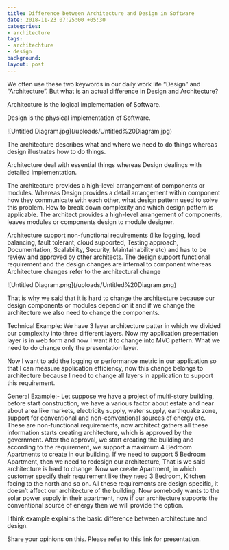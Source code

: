 ```yaml
---
title: Difference between Architecture and Design in Software
date: 2018-11-23 07:25:00 +05:30
categories:
- architecture
tags:
- architechture
- design
background: 
layout: post
---
```


We often use these two keywords in our daily work life “Design” and “Architecture”. But what is an actual difference in Design and Architecture?

Architecture is the logical implementation of Software.

Design is the physical implementation of Software.

<p class="text-center">
![Untitled Diagram.jpg](/uploads/Untitled%20Diagram.jpg)
</p>

The architecture describes what and where we need to do things whereas design illustrates how to do things.

Architecture deal with essential things whereas Design dealings with detailed implementation.

The architecture provides a high-level arrangement of components or modules. Whereas Design provides a detail arrangement within component how they communicate with each other, what design pattern used to solve this problem. How to break down complexity and which design pattern is applicable. The architect provides a high-level arrangement of components, leaves modules or components design to module designer.

Architecture support non-functional requirements (like logging, load balancing, fault tolerant, cloud supported, Testing approach, Documentation, Scalability, Security, Maintainability etc) and has to be review and approved by other architects. The design support functional requirement and the design changes are internal to component whereas Architecture changes refer to the architectural change

<p class="text-center">![Untitled Diagram.png](/uploads/Untitled%20Diagram.png)</p>

That is why we said that it is hard to change the architecture because our design components or modules depend on it and if we change the architecture we also need to change the components.

Technical Example: We have 3 layer architecture patter in which we divided our complexity into three different layers. Now my application presentation layer is in web form and now I want it to change into MVC pattern. What we need to do change only the presentation layer.

Now I want to add the logging or performance metric in our application so that I can measure application efficiency, now this change belongs to architecture because I need to change all layers in application to support this requirement.

General Example:- Let suppose we have a project of multi-story building, before start construction, we have a various factor about estate and near about area like markets, electricity supply, water supply, earthquake zone, support for conventional and non-conventional sources of energy etc. These are non-functional requirements, now architect gathers all these information starts creating architecture, which is approved by the government. After the approval, we start creating the building and according to the requirement, we support a maximum 4 Bedroom Apartments to create in our building. If we need to support 5 Bedroom Apartment, then we need to redesign our architecture, That is we said architecture is hard to change. Now we create Apartment, in which customer specify their requirement like they need 3 Bedroom, Kitchen facing to the north and so on. All these requirements are design specific, it doesn’t affect our architecture of the building. Now somebody wants to the solar power supply in their apartment, now if our architecture supports the conventional source of energy then we will provide the option.

I think example explains the basic difference between architecture and design.

Share your opinions on this. Please refer to this link for presentation.
